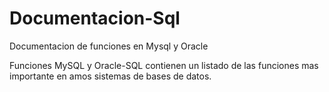 # Documentacion-Sql
Documentacion de funciones en Mysql y Oracle

Funciones MySQL y Oracle-SQL contienen un listado de las funciones mas importante en amos sistemas de bases de datos.

